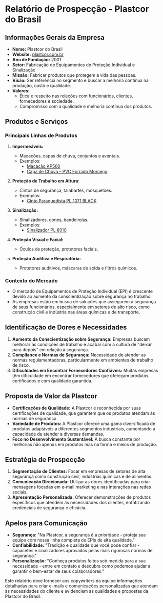 # Relatório de Prospecção - Plastcor do Brasil

## Informações Gerais da Empresa
- **Nome:** Plastcor do Brasil
- **Website:** [plastcor.com.br](http://www.plastcor.com.br)
- **Ano de Fundação:** 2001
- **Setor:** Fabricação de Equipamentos de Proteção Individual e Sinalização
- **Missão:** Fabricar produtos que protegem a vida das pessoas.
- **Visão:** Ser referência no segmento e buscar a melhoria contínua na produção, custo e qualidade.
- **Valores:**
  - Ética e respeito nas relações com funcionários, clientes, fornecedores e sociedade.
  - Compromisso com a qualidade e melhoria contínua dos produtos.
  
## Produtos e Serviços
### Principais Linhas de Produtos
1. **Impermeáveis:** 
   - Macacões, capas de chuva, conjuntos e aventais.
   - Exemplos: 
     - [Macacão KP500](https://plastcor.com.br/produto/macacao-kp400)
     - [Capa de Chuva – PVC Forrado Morcego](https://plastcor.com.br/produto/capa-de-chuva-pvc-forrado-tipo-morcego)
   
2. **Proteção de Trabalho em Altura:**
   - Cintos de segurança, talabartes, mosquetões.
   - Exemplos:
     - [Cinto Paraquedista PL 1071 BLACK](https://plastcor.com.br/produto/cinto-paraquedista-1071-black)
   
3. **Sinalização:**
   - Sinalizadores, cones, bandeirolas.
   - Exemplos:
     - [Sinalizador PL 6010](https://plastcor.com.br/produto/sinalizador-pl-6010)
   
4. **Proteção Visual e Facial:**
   - Óculos de proteção, protetores faciais.
   
5. **Proteção Auditiva e Respiratória:**
   - Protetores auditivos, máscaras de solda e filtros químicos.

### Contexto do Mercado
- O mercado de Equipamentos de Proteção Individual (EPI) é crescente devido ao aumento da conscientização sobre segurança no trabalho.
- As empresas estão em busca de soluções que assegurem a segurança de seus funcionários, especialmente em setores de alto risco, como construção civil e indústria nas áreas químicas e de transporte.

## Identificação de Dores e Necessidades
1. **Aumento da Conscientização sobre Segurança:** Empresas buscam melhorar as condições de trabalho e acabar com a cultura de "deixar para depois" em relação à segurança.
2. **Compliance e Normas de Segurança:** Necessidade de atender as normas regulamentadoras, particularmente em ambientes de trabalho de risco.
3. **Dificuldades em Encontrar Fornecedores Confiáveis:** Muitas empresas têm dificuldade em encontrar fornecedores que ofereçam produtos certificados e com qualidade garantida.

## Proposta de Valor da Plastcor
- **Certificações de Qualidade:** A Plastcor é reconhecida por suas certificações de qualidade, que garantem que os produtos atendam às normas de segurança.
- **Variedade de Produtos:** A Plastcor oferece uma gama diversificada de produtos adaptáveis a diferentes segmentos industriais, aumentando a capacidade de atender a diversas demandas.
- **Foco no Desenvolvimento Sustentável:** A busca constante por melhorias não apenas em produtos mas na forma e meios de produção.

## Estratégia de Prospecção
1. **Segmentação de Clientes:** Focar em empresas de setores de alta segurança como construção civil, indústrias químicas e de alimentos.
2. **Comunicação Direcionada:** Utilizar as dores identificadas para criar mensagens focadas em e-mail marketing e nas interações nas redes sociais.
3. **Apresentação Personalizada:** Oferecer demonstrações de produtos específicos que atendem às necessidades dos clientes, enfatizando credenciais de segurança e eficácia.

## Apelos para Comunicação
- **Segurança:** "Na Plastcor, a segurança é a prioridade - proteja sua equipe com nossa linha completa de EPIs de alta qualidade."
- **Confiabilidade:** "Tradição e qualidade que você pode confiar - capacetes e sinalizadores aprovados pelas mais rigorosas normas de segurança."
- **Personalização:** "Conheça produtos feitos sob medida para a sua necessidade - entre em contato e descubra como podemos ajudar a garantir o bem-estar de seus colaboradores."

Este relatório deve fornecer aos copywriters da equipe informações detalhadas para criar e-mails e comunicações personalizadas que atendam às necessidades do cliente e evidenciem as qualidades e propostas da Plastcor do Brasil.